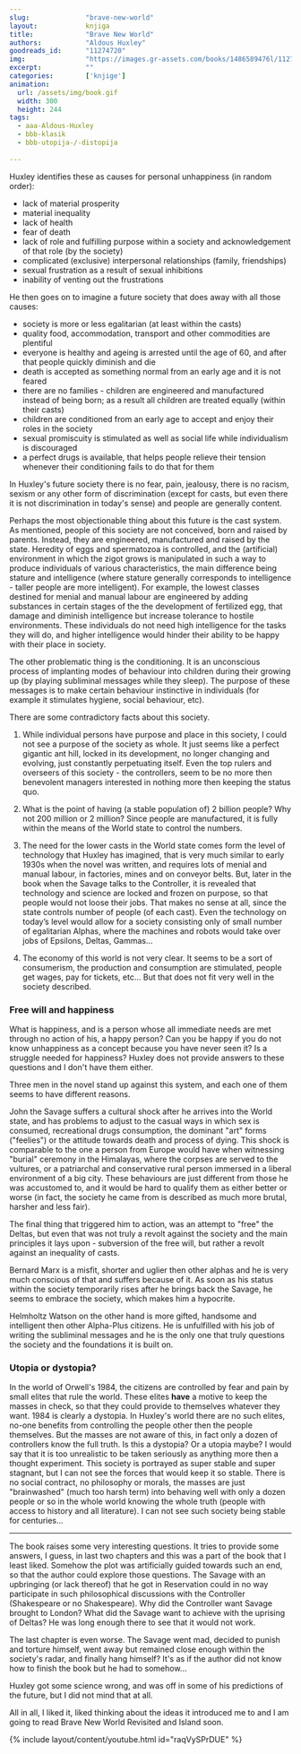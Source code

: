 ```yaml
---
slug:              "brave-new-world"
layout:            knjiga
title:             "Brave New World"
authors:           "Aldous Huxley"
goodreads_id:      "11274720"
img:               "https://images.gr-assets.com/books/1486589476l/11274720.jpg"
excerpt:           ""
categories:        ['knjige']
animation:
  url: /assets/img/book.gif
  width: 300
  height: 244
tags:
  - aaa-Aldous-Huxley
  - bbb-klasik
  - bbb-utopija-/-distopija
  
---
```


Huxley identifies these as causes for personal unhappiness (in random order):

- lack of material prosperity
- material inequality
- lack of health
- fear of death
- lack of role and fulfilling purpose within a society and acknowledgement of that role (by the society)
- complicated (exclusive) interpersonal relationships (family, friendships)
- sexual frustration as a result of sexual inhibitions
- inability of venting out the frustrations

He then goes on to imagine a future society that does away with all those causes:

- society is more or less egalitarian (at least within the casts)
- quality food, accommodation, transport and other commodities are plentiful
- everyone is healthy and ageing is arrested until the age of 60, and after that people quickly diminish and die
- death is accepted as something normal from an early age and it is not feared
- there are no families - children are engineered and manufactured instead of being born; as a result all children are treated equally (within their casts)
- children are conditioned from an early age to accept and enjoy their roles in the society
- sexual promiscuity is stimulated as well as social life while individualism is discouraged
- a perfect drugs is available, that helps people relieve their tension whenever their conditioning fails to do that for them

In Huxley's future society there is no fear, pain, jealousy, there is no racism, sexism or any other form of 
discrimination (except for casts, but even there it is not discrimination in today's sense) and people are generally 
content.

Perhaps the most objectionable thing about this future is the cast system. As mentioned, people of this society are not 
conceived, born and raised by parents. Instead, they are engineered, manufactured and raised by the state. Heredity of 
eggs and spermatozoa is controlled, and the (artificial) environment in which the zigot grows is manipulated in such a 
way to produce individuals of various characteristics, the main difference being stature and intelligence (where stature 
generally corresponds to intelligence - taller people are more intelligent). For example, the lowest classes destined 
for menial and manual labour are engineered by adding substances in certain stages of the the development of fertilized 
egg, that damage and diminish intelligence but increase tolerance to hostile environments. These individuals do not 
need high intelligence for the tasks they will do, and higher intelligence would hinder their ability to be happy with 
their place in society.

The other problematic thing is the conditioning. It is an unconscious process of implanting modes of behaviour into 
children during their growing up (by playing subliminal messages while they sleep). The purpose of these messages is to 
make certain behaviour instinctive in individuals (for example it stimulates hygiene, social behaviour, etc).

There are some contradictory facts about this society.

1. While individual persons have purpose and place in this society, I could not see a purpose of the society as whole. 
It just seems like a perfect gigantic ant hill, locked in its development, no longer changing and evolving, just constantly 
perpetuating itself. Even the top rulers and overseers of this society - the controllers, seem to be no more then 
benevolent managers interested in nothing more then keeping the status quo.

2. What is the point of having (a stable population of) 2 billion people? Why not 200 million or 2 million? Since people 
are manufactured, it is fully within the means of the World state to control the numbers.

3. The need for the lower casts in the World state comes form the level of technology that Huxley has imagined, that is 
very much similar to early 1930s when the novel was written, and requires lots of menial and manual labour, in factories, 
mines and on conveyor belts. But, later in the book when the Savage talks to the Controller, it is revealed that 
technology and science are locked and frozen on purpose, so that people would not loose their jobs. That makes no sense 
at all, since the state controls number of people (of each cast). Even the technology on today’s level would allow for 
a society consisting only of small number of egalitarian Alphas, where the machines and robots would take over jobs of 
Epsilons, Deltas, Gammas...

4. The economy of this world is not very clear. It seems to be a sort of consumerism, the production and consumption are 
stimulated, people get wages, pay for tickets, etc... But that does not fit very well in the society described.


### Free will and happiness

What is happiness, and is a person whose all immediate needs are met through no action of his, a happy person? Can you 
be happy if you do not know unhappiness as a concept because you have never seen it? Is a struggle needed for happiness? 
Huxley does not provide answers to these questions and I don't have them either.

Three men in the novel stand up against this system, and each one of them seems to have different reasons.

John the Savage suffers a cultural shock after he arrives into the World state, and has problems to adjust to the casual 
ways in which sex is consumed, recreational drugs consumption, the dominant "art" forms ("feelies") or the attitude 
towards death and process of dying. This shock is comparable to the one a person from Europe would have when witnessing 
"burial" ceremony in the Himalayas, where the corpses are served to the vultures, or a patriarchal and conservative 
rural person immersed in a liberal environment of a big city. These behaviours are just different from those he was 
accustomed to, and it would be hard to qualify them as either better or worse (in fact, the society he came from is 
described as much more brutal, harsher and less fair).

The final thing that triggered him to action, was an attempt to "free" the Deltas, but even that was not truly a revolt 
against the society and the main principles it lays upon - subversion of the free will, but rather a revolt against an 
inequality of casts.

Bernard Marx is a misfit, shorter and uglier then other alphas and he is very much conscious of that and suffers because 
of it. As soon as his status within the society temporarily rises after he brings back the Savage, he seems to embrace 
the society, which makes him a hypocrite.

Helmholtz Watson on the other hand is more gifted, handsome and intelligent then other Alpha-Plus citizens. He is 
unfulfilled with his job of writing the subliminal messages and he is the only one that truly questions the society and 
the foundations it is built on.

### Utopia or dystopia?

In the world of Orwell's 1984, the citizens are controlled by fear and pain by small elites that rule the world. These 
elites **have** a motive to keep the masses in check, so that they could provide to themselves whatever they want. 1984 is 
clearly a dystopia. In Huxley's world there are no such elites, no-one benefits from controlling the people other then 
the people themselves. But the masses are not aware of this, in fact only a dozen of controllers know the full truth. 
Is this a dystopia? Or a utopia maybe? I would say that it is too unrealistic to be taken seriously as anything more 
then a thought experiment. This society is portrayed as super stable and super stagnant, but I can not see the forces 
that would keep it so stable. There is no social contract, no philosophy or morals, the masses are just "brainwashed" (much 
too harsh term) into behaving well with only a dozen people or so in the whole world knowing the whole truth (people 
with access to history and all literature). I can not see such society being stable for centuries...

***

The book raises some very interesting questions. It tries to provide some answers, I guess, in last two chapters and 
this was a part of the book that I least liked. Somehow the plot was artificially guided towards such an end, so that 
the author could explore those questions. The Savage with an upbringing (or lack thereof) that he got in Reservation 
could in no way participate in such philosophical discussions with the Controller (Shakespeare or no Shakespeare). Why 
did the Controller want Savage brought to London? What did the Savage want to achieve with the uprising of Deltas? He 
was long enough there to see that it would not work.

The last chapter is even worse. The Savage went mad, decided to punish and torture himself, went away but remained close 
enough within the society's radar, and finally hang himself? It's as if the author did not know how to finish the book 
but he had to somehow...

Huxley got some science wrong, and was off in some of his predictions of the future, but I did not mind that at all.

All in all, I liked it, liked thinking about the ideas it introduced me to and I am going to read Brave New World 
Revisited and Island soon.

{% include layout/content/youtube.html id="raqVySPrDUE" %}